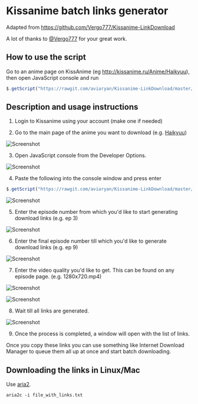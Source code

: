# Kissanime batch links generator

Adapted from https://github.com/Vergo777/Kissanime-LinkDownload

A lot of thanks to [@Vergo777](https://github.com/Vergo777) for your great work.


## How to use the script 

Go to an anime page on KissAnime (eg http://kissanime.ru/Anime/Haikyuu), then open JavaScript console and run 

```js
$.getScript("https://rawgit.com/aviaryan/Kissanime-LinkDownload/master/kissanime.js")
```


## Description and usage instructions

1. Login to Kissanime using your account (make one if needed) 

2. Go to the main page of the anime you want to download (e.g. [Haikyuu](http://kissanime.ru/Anime/Haikyuu)) 

![Screenshot](https://a.pomf.se/udpztv.png)

3. Open JavaScript console from the Developer Options.

![Screenshot](https://a.pomf.se/sndhdw.png)

4. Paste the following into the console window and press enter 

```js
$.getScript("https://rawgit.com/aviaryan/Kissanime-LinkDownload/master/kissanime.js")
```

![Screenshot](https://a.pomf.se/svfhlk.png)

5. Enter the episode number from which you'd like to start generating download links (e.g. ep 3)  

![Screenshot](https://a.pomf.se/rsuhqo.png)

6. Enter the final episode number till which you'd like to generate download links (e.g. ep 9)  

![Screenshot](https://a.pomf.se/iefobt.png)

7. Enter the video quality you'd like to get. This can be found on any episode page. (e.g. 1280x720.mp4)  

![Screenshot](https://a.pomf.se/hqvfvo.png)

![Screenshot](https://a.pomf.se/bdjswc.png)

8. Wait till all links are generated.

![Screenshot](https://a.pomf.se/kpejyt.png)

9. Once the process is completed, a window will open with the list of links.


Once you copy these links you can use something like Internet Download Manager to queue them all up at once and start batch downloading.


## Downloading the links in Linux/Mac

Use [aria2](https://aria2.github.io). 

```
aria2c -i file_with_links.txt
```

